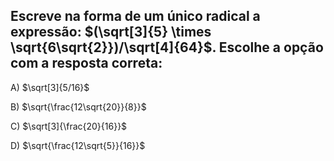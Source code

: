 ## Escreve na forma de um único radical a expressão: $(\sqrt[3]{5} \times \sqrt{6\sqrt{2}})/\sqrt[4]{64}$. Escolhe a opção com a resposta correta:

A) $\sqrt[3]{5/16}$

B) $\sqrt{\frac{12\sqrt{20}}{8}}$

C) $\sqrt[3]{\frac{20}{16}}$

D) $\sqrt{\frac{12\sqrt{5}}{16}}$


